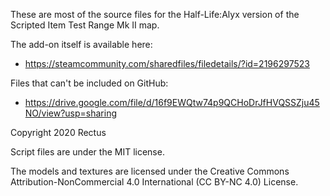 These are most of the source files for the Half-Life:Alyx version of the Scripted Item Test Range Mk II map.

The add-on itself is available here:
* https://steamcommunity.com/sharedfiles/filedetails/?id=2196297523

Files that can't be included on GitHub:
* https://drive.google.com/file/d/16f9EWQtw74p9QCHoDrJfHVQSSZju45NO/view?usp=sharing


Copyright 2020 Rectus

Script files are under the MIT license.

The models and textures are licensed under the Creative Commons Attribution-NonCommercial 4.0 International (CC BY-NC 4.0) License.
